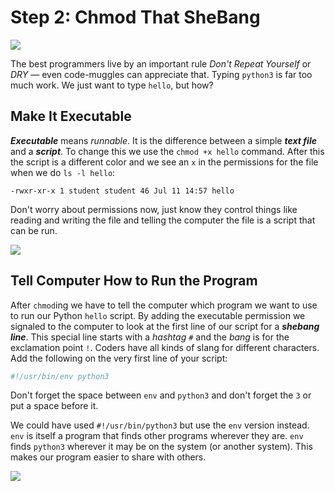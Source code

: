 # Step 2: Chmod That SheBang

![](../img/dry.png)

The best programmers live by an important rule *Don't Repeat Yourself*
or *DRY* — even code-muggles can appreciate that. Typing `python3`
is far too much work.  We just want to type `hello`, but how?

## Make It Executable

***Executable*** means *runnable*. It is the difference between a simple
***text file*** and a ***script***. To change this we use the `chmod +x
hello` command. After this the script is a different color and we see an `x`
in the permissions for the file when we do `ls -l hello`:

```
-rwxr-xr-x 1 student student 46 Jul 11 14:57 hello
```

Don't worry about permissions now, just know they control things
like reading and writing the file and telling the computer the file is
a script that can be run.

![](../img/chmod4.png)

## Tell Computer How to Run the Program


After `chmod`ing we have to tell the computer which program we want to use to run
our Python `hello` script. By adding the executable permission we signaled
to the computer to look at the first line of our script for a ***shebang
line***.  This special line starts with a *hashtag* `#` and the *bang*
is for the exclamation point `!`. Coders have all kinds of slang for
different characters. Add the following on the very first line of your script:

```python
#!/usr/bin/env python3
```

Don't forget the space between `env` and `python3` and don't forget the `3`
or put a space before it.

We could have used `#!/usr/bin/python3` but use the `env` version
instead. `env` is itself a program that finds other programs wherever
they are.  `env` finds `python3` wherever it may be on the system
(or another system). This makes our program easier to share with others.

![](../img/shebang.png)
